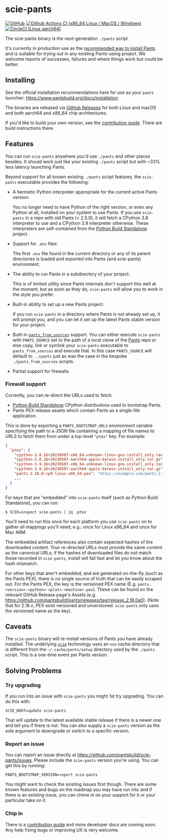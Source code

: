 # scie-pants

[![GitHub](https://img.shields.io/github/license/pantsbuild/scie-pants)](LICENSE)
[![Github Actions CI (x86_64 Linux / MacOS / Windows)](https://github.com/pantsbuild/scie-pants/actions/workflows/ci.yml/badge.svg)](https://github.com/pantsbuild/scie-pants/actions/workflows/ci.yml)
[![CircleCI (Linux aarch64)](https://circleci.com/gh/pantsbuild/scie-pants.svg?style=svg)](https://circleci.com/gh/pantsbuild/scie-pants)

The scie-pants binary is the next-generation `./pants` script.

It's currently in production use as the [recommended way to install Pants](
https://www.pantsbuild.org/docs/installation) and is suitable for trying out in any existing
Pants-using project. We welcome reports of successes, failures and where things work but could be
better.

## Installing

See the official installation recommendations here for use as your `pants` launcher:
https://www.pantsbuild.org/docs/installation

The binaries are released via [GitHub Releases](https://github.com/pantsbuild/scie-pants/releases)
for both Linux and macOS and both aarch64 and x86_64 chip architectures.

If you'd like to build your own version, see the [contribution guide](CONTRIBUTING.md). There are
build instructions there.

## Features

You can run `scie-pants` anywhere you'd use `./pants` and other places besides. It should work just
like your existing `./pants` script but with ~33% less latency launching Pants.

Beyond support for all known existing `./pants` script features, the `scie-pants` executable
provides the following:

+ A hermetic Python interpreter appropriate for the current active Pants version:

  You no longer need to have Python of the right version, or even any Python at all, installed on
  your system to use Pants. If you use `scie-pants` in a repo with old Pants (< 2.5.0), it will
  fetch a CPython 3.8 interpreter to use and a CPython 3.9 interpreter otherwise. These interpreters
  are self-contained from the [Python Build Standalone](
  https://python-build-standalone.readthedocs.io/en/latest/) project.

+ Support for `.env` files:

  The first `.env` file found in the current directory or any of its parent directories is loaded
  and exported into Pants (and scie-pants) environment.

+ The ability to run Pants in a subdirectory of your project:

  This is of limited utility since Pants internals don't support this well at the moment, but as
  soon as they do, `scie-pants` will allow you to work in the style you prefer.

+ Built-in ability to set up a new Pants project:

  If you run `scie-pants` in a directory where Pants is not already set up, it will prompt you, and
  you can let it set up the latest Pants stable version for your project.

+ Built-in [`pants_from_sources`](
  https://github.com/pantsbuild/example-python/blob/1b38d08821865e3756024950bc000bdbd0161b95/pants_from_sources)
  support. You can either execute `scie-pants` with `PANTS_SOURCE` set to the path of a local clone
  of the [Pants](https://github.com/pantsbuild/pants) repo or else copy, link or symlink your
  `scie-pants` executable to `pants_from_sources` and execute that. In this case `PANTS_SOURCE` will
  default to `../pants` just as was the case in the bespoke `./pants_from_sources` scripts.

+ Partial support for firewalls

### Firewall support

Currently, you can re-direct the URLs used to fetch:

  + [Python Build Standalone](https://python-build-standalone.readthedocs.io/en/latest/) CPython
    distributions used to bootstrap Pants.
  + Pants PEX release assets which contain Pants as a single-file application.

This is done by exporting a `PANTS_BOOTSTRAP_URLS` environment variable
specifying the path to a JSON file containing a mapping of file names to URLS to fetch them from
under a top-level `"ptex"` key. For example:
```json
{
  "ptex": {
    "cpython-3.8.16+20230507-x86_64-unknown-linux-gnu-install_only.tar.gz": "https://example.com/cpython-3.8.16%2B20230507-x86_64-unknown-linux-gnu-install_only.tar.gz",
    "cpython-3.8.16+20230507-aarch64-apple-darwin-install_only.tar.gz": "https://example.com/cpython-3.8.16%2B20230507-aarch64-apple-darwin-install_only.tar.gz",
    "cpython-3.9.16+20230507-x86_64-unknown-linux-gnu-install_only.tar.gz": "https://example.com/cpython-3.9.16%2B20230507-x86_64-unknown-linux-gnu-install_only.tar.gz",
    "cpython-3.9.16+20230507-aarch64-apple-darwin-install_only.tar.gz": "https://example.com/cpython-3.9.16%2B20230507-aarch64-apple-darwin-install_only.tar.gz",
    "pants.2.18.0-cp9-linux-x86_64.pex": "https://example.com/pants.2.18.0-cp9-linux-x86_64.pex",
    ...
  }
}
```

For keys that are "embedded" into `scie-pants` itself (such as Python Build Standalone), you can run:
```
$ SCIE=inspect scie-pants | jq .ptex
```
You'll need to run this once for each platform you use `scie-pants` on to gather all mappings
you'll need; e.g.: once for Linux x86_64 and once for Mac ARM.

The embedded artifact references also contain expected hashes of the downloaded content. Your
re-directed URLs must provide the same content as the canonical URLs; if the hashes of downloaded
files do not match those recorded in `scie-pants`, install will fail fast and let you know about
the hash mismatch.

For other keys that aren't embedded, and are generated on-the-fly (such as the Pants PEX), there
is no single source of truth that can be easily scraped out. For the Pants PEX, the key is the versioned
PEX name (E.g. `pants.<version>-<python>-<plat>-<machine>.pex`). These can be found on the relevant
GitHub Release page's Assets (e.g. https://github.com/pantsbuild/pants/releases/tag/release_2.18.0a0).
(Note that for 2.18.x, PEX exist versioned and unversioned. `scie-pants` only uses the versioned
name as the key).

## Caveats

The `scie-pants` binary will re-install versions of Pants you have already installed. The underlying
[`scie`](https://github.com/a-scie/jump/blob/main/README.md) technology uses an `nce` cache
directory that is different from the `~/.cache/pants/setup` directory used by the `./pants` script.
This is a one-time event per Pants version.

## Solving Problems

### Try upgrading

If you run into an issue with `scie-pants` you might 1st try upgrading. You can do this with:
```
SCIE_BOOT=update scie-pants
```

That will update to the latest available stable release if there is a newer one and tell you if
there is not. You can also supply a `scie-pants` version as the sole argument to downgrade or switch
to a specific version.

### Report an issue

You can report an issue directly at https://github.com/pantsbuild/scie-pants/issues. Please include
the `scie-pants` version you're using. You can get this by running:
```
PANTS_BOOTSTRAP_VERSION=report scie-pants
```

You might want to check the existing issues first though. There are some known features and bugs on
the roadmap you may have run into and if there is an existing issue, you can chime in on your
support for it or your particular take on it.

### Chip in

There is a [contribution guide](CONTRIBUTING.md) and more developer docs are coming soon. Any help
fixing bugs or improving UX is very welcome.
